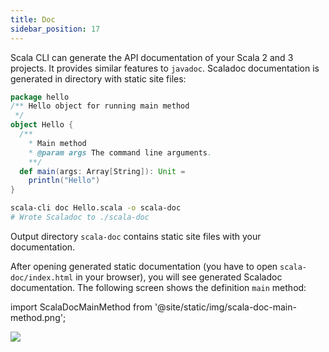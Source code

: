 ```yaml
---
title: Doc
sidebar_position: 17
---
```


Scala CLI can generate the API documentation of your Scala 2 and 3 projects. It provides similar features to `javadoc`.
 Scaladoc documentation is generated in directory with static site files:


```scala title=Hello.scala
package hello
/** Hello object for running main method
 */
object Hello {
  /**
    * Main method
    * @param args The command line arguments.
    **/
  def main(args: Array[String]): Unit =
    println("Hello")
}
```

```bash 
scala-cli doc Hello.scala -o scala-doc 
# Wrote Scaladoc to ./scala-doc
```

<!-- Expected
Wrote Scaladoc to ./scala-doc
-->

Output directory `scala-doc` contains static site files with your documentation.

After opening generated static documentation (you have to open `scala-doc/index.html` in your browser), 
you will see generated Scaladoc documentation. The following screen shows the definition `main` method:

import ScalaDocMainMethod from '@site/static/img/scala-doc-main-method.png';

<img src={ScalaDocMainMethod} />